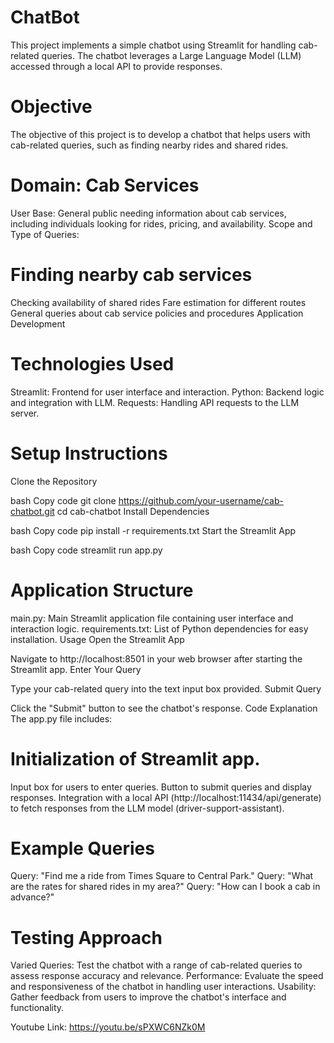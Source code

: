 # ChatBot

This project implements a simple chatbot using Streamlit for handling cab-related queries. The chatbot leverages a Large Language Model (LLM) accessed through a local API to provide responses.

# Objective
The objective of this project is to develop a chatbot that helps users with cab-related queries, such as finding nearby rides and shared rides.

# Domain: Cab Services
User Base: General public needing information about cab services, including individuals looking for rides, pricing, and availability.
Scope and Type of Queries:

# Finding nearby cab services
Checking availability of shared rides
Fare estimation for different routes
General queries about cab service policies and procedures
Application Development

# Technologies Used
Streamlit: Frontend for user interface and interaction.
Python: Backend logic and integration with LLM.
Requests: Handling API requests to the LLM server.

# Setup Instructions
Clone the Repository

bash
Copy code
git clone https://github.com/your-username/cab-chatbot.git
cd cab-chatbot
Install Dependencies

bash
Copy code
pip install -r requirements.txt
Start the Streamlit App

bash
Copy code
streamlit run app.py

# Application Structure
main.py: Main Streamlit application file containing user interface and interaction logic.
requirements.txt: List of Python dependencies for easy installation.
Usage
Open the Streamlit App

Navigate to http://localhost:8501 in your web browser after starting the Streamlit app.
Enter Your Query

Type your cab-related query into the text input box provided.
Submit Query

Click the "Submit" button to see the chatbot's response.
Code Explanation
The app.py file includes:

# Initialization of Streamlit app.

Input box for users to enter queries.
Button to submit queries and display responses.
Integration with a local API (http://localhost:11434/api/generate) to fetch responses from the LLM model (driver-support-assistant).

# Example Queries

Query: "Find me a ride from Times Square to Central Park."
Query: "What are the rates for shared rides in my area?"
Query: "How can I book a cab in advance?"


# Testing Approach

Varied Queries: Test the chatbot with a range of cab-related queries to assess response accuracy and relevance.
Performance: Evaluate the speed and responsiveness of the chatbot in handling user interactions.
Usability: Gather feedback from users to improve the chatbot's interface and functionality.

Youtube Link: https://youtu.be/sPXWC6NZk0M
